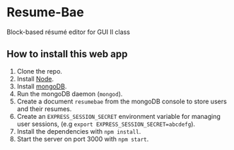 # Resume-Bae
Block-based résumé editor for GUI II class

## How to install this web app

1. Clone the repo.
2. Install [Node](https://nodejs.org/en/).
3. Install [mongoDB](https://docs.mongodb.com/manual/administration/install-community/).
4. Run the mongoDB daemon (`mongod`).
5. Create a document `resumebae` from the mongoDB console to store users and their resumes.
6. Create an `EXPRESS_SESSION_SECRET` environment variable for managing user sessions, (e.g `export EXPRESS_SESSION_SECRET=abcdefg`).
7. Install the dependencies with `npm install`.
8. Start the server on port 3000 with `npm start`.

